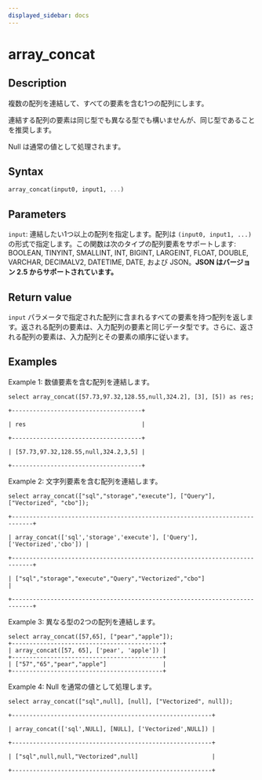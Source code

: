 ```yaml
---
displayed_sidebar: docs
---
```


# array_concat

## Description

複数の配列を連結して、すべての要素を含む1つの配列にします。

連結する配列の要素は同じ型でも異なる型でも構いませんが、同じ型であることを推奨します。

Null は通常の値として処理されます。

## Syntax

```Haskell
array_concat(input0, input1, ...)
```

## Parameters

`input`: 連結したい1つ以上の配列を指定します。配列は `(input0, input1, ...)` の形式で指定します。この関数は次のタイプの配列要素をサポートします: BOOLEAN, TINYINT, SMALLINT, INT, BIGINT, LARGEINT, FLOAT, DOUBLE, VARCHAR, DECIMALV2, DATETIME, DATE, および JSON。**JSON はバージョン 2.5 からサポートされています。**

## Return value

`input` パラメータで指定された配列に含まれるすべての要素を持つ配列を返します。返される配列の要素は、入力配列の要素と同じデータ型です。さらに、返される配列の要素は、入力配列とその要素の順序に従います。

## Examples

Example 1: 数値要素を含む配列を連結します。

```plaintext
select array_concat([57.73,97.32,128.55,null,324.2], [3], [5]) as res;

+-------------------------------------+

| res                                 |

+-------------------------------------+

| [57.73,97.32,128.55,null,324.2,3,5] |

+-------------------------------------+
```

Example 2: 文字列要素を含む配列を連結します。

```plaintext
select array_concat(["sql","storage","execute"], ["Query"], ["Vectorized", "cbo"]);

+----------------------------------------------------------------------------+

| array_concat(['sql','storage','execute'], ['Query'], ['Vectorized','cbo']) |

+----------------------------------------------------------------------------+

| ["sql","storage","execute","Query","Vectorized","cbo"]                     |

+----------------------------------------------------------------------------+
```

Example 3: 異なる型の2つの配列を連結します。

```plaintext
select array_concat([57,65], ["pear","apple"]);
+-------------------------------------------+
| array_concat([57, 65], ['pear', 'apple']) |
+-------------------------------------------+
| ["57","65","pear","apple"]                |
+-------------------------------------------+
```

Example 4: Null を通常の値として処理します。

```plaintext
select array_concat(["sql",null], [null], ["Vectorized", null]);

+---------------------------------------------------------+

| array_concat(['sql',NULL], [NULL], ['Vectorized',NULL]) |

+---------------------------------------------------------+

| ["sql",null,null,"Vectorized",null]                     |

+---------------------------------------------------------+
```